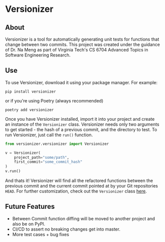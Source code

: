 # Versionizer
## About
Versionizer is a tool for automatically generating unit tests for functions that change between two commits. This
project was created under the guidance of Dr. Na Meng as part of Virginia Tech's CS 6704 Advanced Topics in 
Software Engineering Research. 

## Use
To use Versionizer, download it using your package manager. For example:
```shell
pip install versionizer
```
or if you're using Poetry (always recommended)
```shell
poetry add versionizer
```
Once you have Versionizer installed, import it into your project and create an instance of the `Versionizer` class.
Versionizer needs only two arguments to get started - the hash of a previous commit, and the directory to test. To run
Versionizer, just call the `run()` function.
```python
from versionizer.versionizer import Versionizer

v = Versionizer(
    project_path="some/path",
    first_commit="some_commit_hash"
)
v.run()
```
And thats it! Versionizer will find all the refactored functions between the previous commit and the current commit
pointed at by your Git repositories `HEAD`. For further customization, check out the `Versionizer` class 
[here](versionizer/versionizer.py).

## Future Features
* Between Commit function diffing will be moved to another project and also be on PyPI.
* CI/CD to assert no breaking changes get into master.
* More test cases + bug fixes
